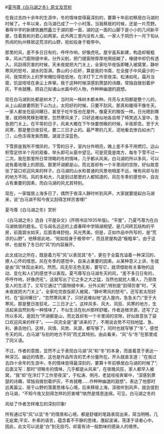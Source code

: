 #[夏丏尊《白马湖之冬》原文及赏析](https://www.vrrw.net/wx/9084.html)

在我过去四十余年的生涯中，冬的情味尝得最深刻的，要算十年前初移居白马湖的时候了。十年以来，白马湖已成了一个小村落，当我移居的时候，还是一片荒野。春晖中学的新建筑巍然矗立于湖的那一面，湖的这一面的山脚下是小小的几间新平屋，住着我和刘君心如两家。此外两三里内没有人烟。一家人于阴历十一月下旬从热闹的杭州移居这荒凉的山野，宛如投身于极带中。

那里的风，差不多日日有的，呼呼作响，好像虎吼。屋宇虽系新建，构造却极粗率，风从门窗隙缝中来，分外尖削，把门缝窗隙厚厚地用纸糊了，椽缝中却仍有透入。风刮得厉害的时候，天未夜就把大门关上，全家吃毕夜饭即睡入被窝里，静听寒风的怒号，湖水的澎湃。靠山的小后轩，算是我的书斋，在全屋子中风最少的一间，我常把头上的罗宋帽拉得低低地，在洋灯下工作至夜深。松涛如吼，霜月当窗，饥鼠吱吱在承尘上奔窜。我于这种时候深感到萧瑟的诗趣，常独自拨划着炉灰，不肯就睡，把自己拟诸山水画中的人物，作种种幽邈的遐想。



现在白马湖到处都是树木了，当时尚一株树木都未种。月亮与太阳都是整个儿的，从上山起直要照到下山为止。太阳好的时候，只要不刮风，那真和暖得不像冬天。一家人都坐在庭间曝日，甚至于吃午饭也在屋外，像夏天的晚饭一样。日光晒到哪里，就把椅凳移到哪里，忽然寒风来了，只好逃难似地各自带了椅凳逃入室中，急急把门关上。在平常的日子，风来大概在下午快要傍晚的时候，半夜即息。至于大风寒，那是整日夜狂吼，要二三日才止的。最严寒的几天，泥地看去惨白如水门汀，山色冻得发紫而黯，湖波泛深蓝色。

下雪原是我所不憎厌的，下雪的日子，室内分外明亮，晚上差不多不用燃灯。远山积雪足供半个月的观看，举头即可从窗中望见。可是究竟是南方，每冬下雪不过一二次。我在那里所日常领略的冬的情味，几乎都从风来。白马湖的所以多风，可以说有着地理上的原因。那里环湖都是山，而北首却有一个半里阔的空隙，好似故意张了袋口欢迎风来的样子。白马湖的山水和普通的风景地相差不远，唯有风却与别的地方不同。风的多和大，凡是到过那里的人都知道的，风在冬季的感觉中，自古占有重要的因素，而白马湖的风尤其特别。

现在，一家僦居上海多日了，偶然于夜深人静时听到风声，大家就要提起白马湖来，说“白马湖不知今夜又刮得怎样厉害哩!”

夏丏尊《白马湖之冬》赏析

《白马湖之冬》选自《平屋杂文》(开明书店1935年版)。“平屋”，乃夏丐尊为在白马湖故居的题名。它与闻名远近的上虞春晖中学隔湖相望，是几间砖瓦结构的平房，前面碧水如天，后面青峰舒抱，风光秀美。但是，正如作品中所写的，是“荒凉的山野”，他移居此地，“宛如投身于极带中”，而且房屋构造“极粗率”。由于这样，也就有了冬日的“风”的内容展开。

此文成功之所在，既是着力写“风”以表现其“冬”，更在于全篇充溢着一种深沉的、撩人心怀的情思。风在冬季的感觉中，自来占重要的因素。从某种意义上讲，冬就是由“风”体现出来的。然而，风无形无色无影，要写它，就须借助有关事物的运动、变化和人们的感觉予以表现。夏丐尊写白马湖冬天的风，“差不多日日有的，呼呼作响，好像虎吼”。这就写出了它之多之大之猛，当然也就扰人慑人，乃至改变人的生活了。又写它通过“门窗隙缝中来，分外尖削”;特别是“刮得厉害”时，“天未夜就把大门关上”，全家吃完夜饭即入被窝，“静听寒风的怒号”。还写若太阳好时。在“庭间曝日”，“忽然寒风来了，只好逃难似地”逃入屋内，急急关门;“至于大寒风，那是整日夜狂吼，二三日才止”。这样风多、风大、风狂、风寒的地方，生活起来自然别有一种情味了，不似生活在杭州那样舒暖。作者追根求源，还写了之所以多风，是因为“环湖都是山，而北首却有一个半里阔的空隙，好似故意张了袋口欢迎风来的样子”。——风完全是“灌”进来的了，不用说会势不可挡地猛、急、利，袭击他们。这样，风情、风势、风源，都写够了，同时也就写够了“冬”。感觉冬天的风，白马湖“与别的地方不同”而尤其特别。由此看来，“风”与“冬”在那里成了同义语。

不过，作者的意图，显然不止于表现白马湖“风”和“冬”的本身，而是着意于表达一种深沉、幽远的情思，这也是作品所含的艺术分量所在。开头就直言道：“在我过去四十余年的生涯中，冬的情味尝得最深刻的，要算十年前移居白马湖的时候了”;后面又写：那时“领略冬的情味，几乎都是从风来”，在夜晚风狂，家人都早入被窝，“我”却“在洋灯下工作至夜深”，于松涛、明月、老鼠吱吱奔窜中，“深感到萧瑟的诗趣，常独自拨划着炉灰，不肯就睡……作种种幽邈的遐想”。表达了他那时远离嚣尘、居于山野的落寞思绪与心境。后来移居上海，深夜听到风声，就会提到白马湖，“不知今夜又刮得怎样的厉害哩”!依然是情思连绵。可见，白马湖之冬的

风给了作者怎样难忘的深刻印象!

所有通过写“风”以显“冬”的情景和心境，都是舒缓的笔路表现出来，简当明畅，几无疵累;平实、朴素的语言，蕴含着不平静的思绪，激起波澜，荡漾于读者心中。因此，此文可以说是“白”到无技巧，却富有诗一般韵味的感染人的境界。


